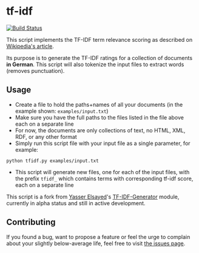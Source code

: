 # tf-idf
[![Build Status](https://travis-ci.org/juliuste/tf-idf.svg?branch=master)](https://travis-ci.org/juliuste/tf-idf)


This script implements the TF-IDF term relevance scoring as described on [Wikipedia's article](http://en.wikipedia.org/wiki/Tf–idf).

Its purpose is to generate the TF-IDF ratings for a collection of documents **in German**. This script will also tokenize the input files to extract words (removes punctuation).

## Usage
- Create a file to hold the paths+names of all your documents (in the example shown: `examples/input.txt`)
- Make sure you have the full paths to the files listed in the file above each on a separate line
- For now, the documents are only collections of text, no HTML, XML, RDF, or any other format
- Simply run this script file with your input file as a single parameter, for example:

```python tfidf.py examples/input.txt```

- This script will generate new files, one for each of the input files, with the prefix `tfidf_` which contains terms with corresponding tf-idf score, each on a separate line

This script is a fork from [Yasser Elsayed](https://github.com/yebrahim/)'s [TF-IDF-Generator](https://github.com/yebrahim/TF-IDF-Generator) module, currently in alpha status and still in active development.

## Contributing

If you found a bug, want to propose a feature or feel the urge to complain about your slightly below-average life, feel free to visit [the issues page](https://github.com/juliuste/tf-idf/issues).